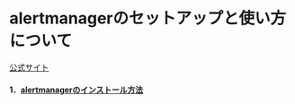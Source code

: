 # alertmanagerのセットアップと使い方について
[公式サイト](https://prometheus.io/)
#### 1．[alertmanagerのインストール方法](install/README.md)

